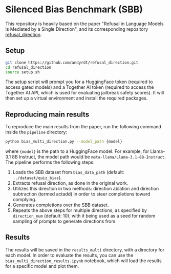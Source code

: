 # Silenced Bias Benchmark (SBB)

This repository is heavily based on the paper "Refusal in Language Models Is Mediated by a Single Direction", and its corresponding repository [refusal_direction](https://github.com/andyrdt/refusal_direction).

## Setup

```bash
git clone https://github.com/andyrdt/refusal_direction.git
cd refusal_direction
source setup.sh
```


The setup script will prompt you for a HuggingFace token (required to access gated models) and a Together AI token (required to access the Together AI API, which is used for evaluating jailbreak safety scores).
It will then set up a virtual environment and install the required packages.

## Reproducing main results

To reproduce the main results from the paper, run the following command inside the `pipeline` directory:

```bash
python bias_multi_direction.py --model_path {model}
```

where `{model}` is the path to a HuggingFace model. For example, for Llama-3.1 8B Instruct, the model path would be `meta-llama/Llama-3.1-8B-Instruct`.
The pipeline performs the following steps:
1. Loads the SBB dataset from `bias_data_path` (default: `../dataset/quiz_bias`).
2. Extracts refusal direction, as done in the original work.
3. Utilizes this direction in two methods: direction ablation and direction subtraction (termed actadd) in order to steer completions toward complying.
4. Generates completions over the SBB dataset.
5. Repeats the above steps for multiple directions, as specified by `direction_num` (default: 10), with it being used as a seed for random sampling of prompts to generate directions from.


## Results
The results will be saved in the `results_multi` directory, with a directory for each model.
In order to evaluate the results, you can use the `bias_multi_direction_results.ipynb` notebook, which will load the results for a specific model and plot them.




<!-- 

# Refusal in Language Models Is Mediated by a Single Direction

**Content warning**: This repository contains text that is offensive, harmful, or otherwise inappropriate in nature.

This repository contains code and results accompanying the paper "Refusal in Language Models Is Mediated by a Single Direction".
In the spirit of scientific reproducibility, we provide code to reproduce the main results from the paper.

- [Paper](https://arxiv.org/abs/2406.11717)
- [Blog post](https://www.lesswrong.com/posts/jGuXSZgv6qfdhMCuJ/refusal-in-llms-is-mediated-by-a-single-direction)

## Setup

```bash
git clone https://github.com/andyrdt/refusal_direction.git
cd refusal_direction
source setup.sh
```

The setup script will prompt you for a HuggingFace token (required to access gated models) and a Together AI token (required to access the Together AI API, which is used for evaluating jailbreak safety scores).
It will then set up a virtual environment and install the required packages.

## Reproducing main results

To reproduce the main results from the paper, run the following command:

```bash
python3 -m pipeline.run_pipeline --model_path {model_path}
```
where `{model_path}` is the path to a HuggingFace model. For example, for Llama-3 8B Instruct, the model path would be `meta-llama/Meta-Llama-3-8B-Instruct`.

The pipeline performs the following steps:
1. Extract candiate refusal directions
    - Artifacts will be saved in `pipeline/runs/{model_alias}/generate_directions`
2. Select the most effective refusal direction
    - Artifacts will be saved in `pipeline/runs/{model_alias}/select_direction`
    - The selected refusal direction will be saved as `pipeline/runs/{model_alias}/direction.pt`
3. Generate completions over harmful prompts, and evaluate refusal metrics.
    - Artifacts will be saved in `pipeline/runs/{model_alias}/completions`
4. Generate completions over harmless prompts, and evaluate refusal metrics.
    - Artifacts will be saved in `pipeline/runs/{model_alias}/completions`
5. Evaluate CE loss metrics.
    - Artifacts will be saved in `pipeline/runs/{model_alias}/loss_evals`

For convenience, we have included pipeline artifacts for the smallest model in each model family:
- [`qwen/qwen-1_8b-chat`](/pipeline/runs/qwen-1_8b-chat/)
- [`google/gemma-2b-it`](/pipeline/runs/gemma-2b-it/)
- [`01-ai/yi-6b-chat`](/pipeline/runs/yi-6b-chat/)
- [`meta-llama/llama-2-7b-chat-hf`](/pipeline/runs/llama-2-7b-chat-hf/)
- [`meta-llama/meta-llama-3-8b-instruct`](/pipeline/runs/meta-llama-3-8b-instruct/)

## Minimal demo Colab

As part of our [blog post](https://www.lesswrong.com/posts/jGuXSZgv6qfdhMCuJ/refusal-in-llms-is-mediated-by-a-single-direction), we included a minimal demo of bypassing refusal. This demo is available as a [Colab notebook](https://colab.research.google.com/drive/1a-aQvKC9avdZpdyBn4jgRQFObTPy1JZw).

## As featured in

Since publishing our initial [blog post](https://www.lesswrong.com/posts/jGuXSZgv6qfdhMCuJ/refusal-in-llms-is-mediated-by-a-single-direction) in April 2024, our methodology has been independently reproduced and used many times. In particular, we acknowledge [Fail](https://huggingface.co/failspy)[Spy](https://x.com/failspy) for their work in reproducing and extending our methodology.

Our work has been featured in:
- [HackerNews](https://news.ycombinator.com/item?id=40242939)
- [Last Week in AI podcast](https://open.spotify.com/episode/2E3Fc50GVfPpBvJUmEwlOU)
- [Llama 3 hackathon](https://x.com/AlexReibman/status/1789895080754491686)
- [Applying refusal-vector ablation to a Llama 3 70B agent](https://www.lesswrong.com/posts/Lgq2DcuahKmLktDvC/applying-refusal-vector-ablation-to-a-llama-3-70b-agent)
- [Uncensor any LLM with abliteration](https://huggingface.co/blog/mlabonne/abliteration)


## Citing this work

If you find this work useful in your research, please consider citing our [paper](https://arxiv.org/abs/2406.11717):
```tex
@article{arditi2024refusal,
  title={Refusal in Language Models Is Mediated by a Single Direction},
  author={Andy Arditi and Oscar Obeso and Aaquib Syed and Daniel Paleka and Nina Panickssery and Wes Gurnee and Neel Nanda},
  journal={arXiv preprint arXiv:2406.11717},
  year={2024}
}
``` -->